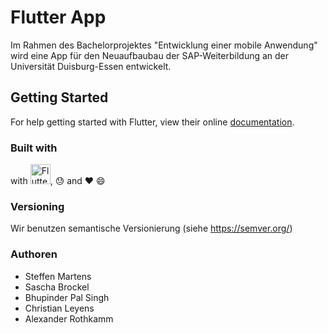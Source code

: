 # Flutter App

Im Rahmen des Bachelorprojektes "Entwicklung einer mobile Anwendung" wird eine App für den Neuaufbaubau der SAP-Weiterbildung an der Universität Duisburg-Essen entwickelt.

## Getting Started

For help getting started with Flutter, view their online
[documentation](https://flutter.io/).

### Built with
with <img src="https://flutter.io/images/flutter-mark-square-100.png" alt="Flutter" width="32" height="32" />, :sweat: and :heart: :smile:

### Versioning
Wir benutzen semantische Versionierung (siehe https://semver.org/)

### Authoren
* Steffen Martens
* Sascha Brockel
* Bhupinder Pal Singh
* Christian Leyens
* Alexander Rothkamm
